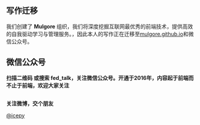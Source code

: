 ## 写作迁移

我们创建了 **Mulgore** 组织，我们将深度挖掘互联网最优秀的前端技术，提供高效的自我驱动学习与管理服务。，因此本人的写作正在迁移至[mulgore.github.io](https://github.com/mulgore/mulgore.github.io)和微信公众号。

## 微信公众号

**扫描二维码 或搜索 fed_talk，关注微信公众号。开通于2016年，内容起于前端而不止于前端，欢迎大家关注**



<div align="center">
<img src="https://raw.githubusercontent.com/icepy/_posts/master/img/weixin.jpg" alt=""/><br>
</div>


**关注微博，交个朋友**

[@icepy](http://weibo.com/2455876310)
